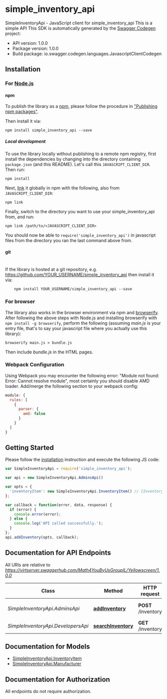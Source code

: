 # simple_inventory_api

SimpleInventoryApi - JavaScript client for simple_inventory_api
This is a simple API
This SDK is automatically generated by the [Swagger Codegen](https://github.com/swagger-api/swagger-codegen) project:

- API version: 1.0.0
- Package version: 1.0.0
- Build package: io.swagger.codegen.languages.JavascriptClientCodegen

## Installation

### For [Node.js](https://nodejs.org/)

#### npm

To publish the library as a [npm](https://www.npmjs.com/),
please follow the procedure in ["Publishing npm packages"](https://docs.npmjs.com/getting-started/publishing-npm-packages).

Then install it via:

```shell
npm install simple_inventory_api --save
```

##### Local development

To use the library locally without publishing to a remote npm registry, first install the dependencies by changing 
into the directory containing `package.json` (and this README). Let's call this `JAVASCRIPT_CLIENT_DIR`. Then run:

```shell
npm install
```

Next, [link](https://docs.npmjs.com/cli/link) it globally in npm with the following, also from `JAVASCRIPT_CLIENT_DIR`:

```shell
npm link
```

Finally, switch to the directory you want to use your simple_inventory_api from, and run:

```shell
npm link /path/to/<JAVASCRIPT_CLIENT_DIR>
```

You should now be able to `require('simple_inventory_api')` in javascript files from the directory you ran the last 
command above from.

#### git
#
If the library is hosted at a git repository, e.g.
https://github.com/YOUR_USERNAME/simple_inventory_api
then install it via:

```shell
    npm install YOUR_USERNAME/simple_inventory_api --save
```

### For browser

The library also works in the browser environment via npm and [browserify](http://browserify.org/). After following
the above steps with Node.js and installing browserify with `npm install -g browserify`,
perform the following (assuming *main.js* is your entry file, that's to say your javascript file where you actually 
use this library):

```shell
browserify main.js > bundle.js
```

Then include *bundle.js* in the HTML pages.

### Webpack Configuration

Using Webpack you may encounter the following error: "Module not found: Error:
Cannot resolve module", most certainly you should disable AMD loader. Add/merge
the following section to your webpack config:

```javascript
module: {
  rules: [
    {
      parser: {
        amd: false
      }
    }
  ]
}
```

## Getting Started

Please follow the [installation](#installation) instruction and execute the following JS code:

```javascript
var SimpleInventoryApi = require('simple_inventory_api');

var api = new SimpleInventoryApi.AdminsApi()

var opts = { 
  'inventoryItem': new SimpleInventoryApi.InventoryItem() // {InventoryItem} Inventory item to add
};

var callback = function(error, data, response) {
  if (error) {
    console.error(error);
  } else {
    console.log('API called successfully.');
  }
};
api.addInventory(opts, callback);

```

## Documentation for API Endpoints

All URIs are relative to *https://virtserver.swaggerhub.com/Math4YouByUsGroupIL/Yellowscreen/1.0.0*

Class | Method | HTTP request | Description
------------ | ------------- | ------------- | -------------
*SimpleInventoryApi.AdminsApi* | [**addInventory**](docs/AdminsApi.md#addInventory) | **POST** /inventory | adds an inventory item
*SimpleInventoryApi.DevelopersApi* | [**searchInventory**](docs/DevelopersApi.md#searchInventory) | **GET** /inventory | searches inventory


## Documentation for Models

 - [SimpleInventoryApi.InventoryItem](docs/InventoryItem.md)
 - [SimpleInventoryApi.Manufacturer](docs/Manufacturer.md)


## Documentation for Authorization

 All endpoints do not require authorization.

